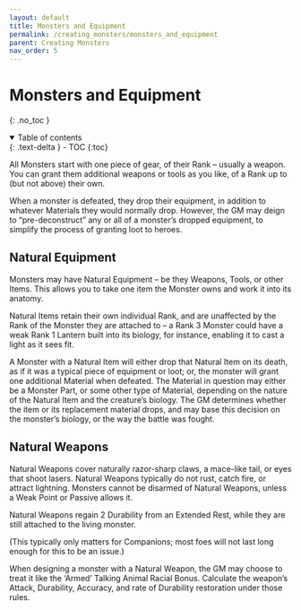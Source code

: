 ```yaml
---
layout: default
title: Monsters and Equipment
permalink: /creating_monsters/monsters_and_equipment
parent: Creating Monsters
nav_order: 5
---
```


# Monsters and Equipment
{: .no_toc }

<details open markdown="block">
  <summary>
    Table of contents
  </summary>
  {: .text-delta }
- TOC
{:toc}
</details>

All Monsters start with one piece of gear, of their Rank – usually a weapon. You can grant them additional weapons or tools as you like, of a Rank up to (but not above) their own.

When a monster is defeated, they drop their equipment, in addition to whatever Materials they would normally drop. However, the GM may deign to “pre-deconstruct” any or all of a monster’s dropped equipment, to simplify the process of granting loot to heroes.

## Natural Equipment

Monsters may have Natural Equipment – be they Weapons, Tools, or other Items. This allows you to take one item the Monster owns and work it into its anatomy.

Natural Items retain their own individual Rank, and are unaffected by the Rank of the Monster they are attached to – a Rank 3 Monster could have a weak Rank 1 Lantern built into its biology, for instance, enabling it to cast a light as it sees fit.

A Monster with a Natural Item will either drop that Natural Item on its death, as if it was a typical piece of equipment or loot; or, the monster will grant one additional Material when defeated. The Material in question may either be a Monster Part, or some other type of Material, depending on the nature of the Natural Item and the creature’s biology. The GM determines whether the item or its replacement material drops, and may base this decision on the monster’s biology, or the way the battle was fought.

## Natural Weapons

Natural Weapons cover naturally razor-sharp claws, a mace-like tail, or eyes that shoot lasers. Natural Weapons typically do not rust, catch fire, or attract lightning. Monsters cannot be disarmed of Natural Weapons, unless a Weak Point or Passive allows it.

Natural Weapons regain 2 Durability from an Extended Rest, while they are still attached to the living monster. 

(This typically only matters for Companions; most foes will not last long enough for this to be an issue.)

When designing a monster with a Natural Weapon, the GM may choose to treat it like the ‘Armed’ Talking Animal Racial Bonus. Calculate the weapon’s Attack, Durability, Accuracy, and rate of Durability restoration under those rules.

